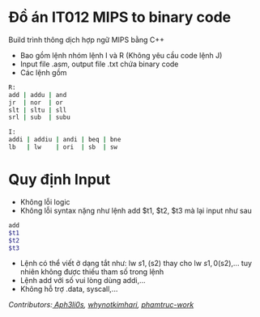 # Đồ án IT012 MIPS to binary code
Build trình thông dịch hợp ngữ MIPS bằng C++ 

* Bao gồm lệnh nhóm lệnh I và R (Không yêu cầu code lệnh J)
* Input file .asm, output file .txt chứa binary code
* Các lệnh gồm
```bash
R:
add | addu | and
jr  | nor  | or
slt | sltu | sll
srl | sub  | subu

I:
addi | addiu | andi | beq | bne
lb   | lw    | ori  | sb  | sw
```
# Quy định Input
+ Không lỗi logic
+ Không lỗi syntax nặng như lệnh add $t1, $t2, $t3 mà lại input như sau
```bash
add
$t1
$t2
$t3
```
+ Lệnh có thể viết ở dạng tắt như: lw $s1, ($s2) thay cho lw $s1, 0($s2),... tuy nhiên không được thiếu tham số trong lệnh
+ Lệnh add với số vui lòng dùng addi,...
+ Không hỗ trợ .data, syscall,...

*Contributors:[ Aph3li0s](https://github.com/Aph3li0s), [whynotkimhari](https://github.com/whynotkimhari), [phamtruc-work
](https://github.com/phamtruc-work)*
